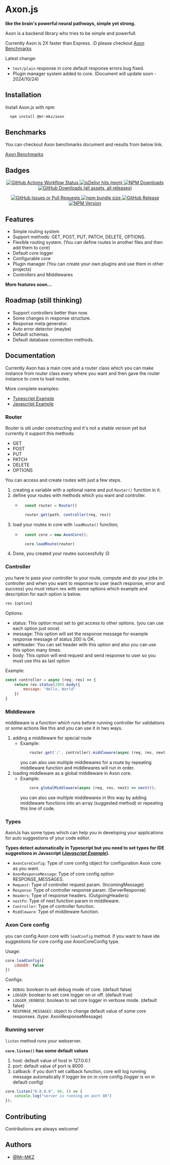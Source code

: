 # Axon.js

**like the brain's powerful neural pathways, simple yet strong.**

Axon is a backend library who tries to be simple and powerfull.

Currently Axon is 2X faster than Express. :D please checkout [Axon Benchmarks](./benchmarks/README.md)

Latest change: 
- `text/plain` response in core default response errors bug fixed.
- Plugin manager system added to core. (Document will update soon - 2024/10/24)



## Installation

Install Axon.js with npm

```bash
  npm install @mr-mkz/axon
```

## Benchmarks

You can checkout Axon benchmarks document and results from below link.

[Axon Benchmarks](./benchmarks/README.md)
    
## Badges

<p align="center">
    <a href="#">
        <img alt="GitHub Actions Workflow Status" src="https://img.shields.io/github/actions/workflow/status/mr-mkz/axonjs/npm-publish.yml">
    </a>
    <a href="https://www.npmjs.com/package/@mr-mkz/axon">
        <img alt="jsDelivr hits (npm)" src="https://img.shields.io/jsdelivr/npm/hy/%40mr-mkz%2Faxon">
    </a>
    <a href="https://www.npmjs.com/package/@mr-mkz/axon">
        <img alt="NPM Downloads" src="https://img.shields.io/npm/dy/%40mr-mkz%2Faxon?label=NPM%20Downloads&color=%235304db">
    </a>
    <a href="https://github.com/Mr-MKZ/AxonJs/releases/latest">
        <img alt="GitHub Downloads (all assets, all releases)" src="https://img.shields.io/github/downloads/mr-mkz/axonjs/total?style=flat&label=Github%20Downloads&color=%235bc912">
    </a>
</p>
<p align="center">
    <a href="#">
        <img alt="GitHub Issues or Pull Requests" src="https://img.shields.io/github/issues/mr-mkz/axonjs?color=%23be04db">
    </a>
    <a href="#">
        <img alt="npm bundle size" src="https://img.shields.io/bundlephobia/min/%40mr-mkz%2Faxon">
    </a>
    <a href="#">
        <img alt="GitHub Release" src="https://img.shields.io/github/v/release/mr-mkz/axonjs?label=Github%20release">
    </a>
    <a href="https://www.npmjs.com/package/@mr-mkz/axon">
        <img alt="NPM Version" src="https://img.shields.io/npm/v/%40mr-mkz%2Faxon?label=NPM%20release&color=%2304dba9">
    </a>
</p>

## Features

- Simple routing system
- Support methods: GET, POST, PUT, PATCH, DELETE, OPTIONS.
- Flexible routing system. (You can define routes in another files and then add them to core)
- Default core logger 
- Configurable core
- Plugin manager (You can create your own plugins and use them in other projects)
- Controllers and Middlewares

**More features soon...**

## Roadmap (still thinking)

- Support controllers better than now.
- Some changes in response structure.
- Response meta generator.
- Auto error detector (maybe)
- Default schemas.
- Default database connection methods.

## Documentation

Currently Axon has a main core and a router class which you can make instance from router class every where you want and then gave the router instance to core to load routes.

More complete examples:
- [Typescript Example](./examples/index.ts)
- [Javascript Example](./examples/index.js)

### Router

Router is stil under constructing and it's not a stable version yet but currently it support this methods:

- GET
- POST
- PUT
- PATCH
- DELETE
- OPTIONS

You can access and create routes with just a few steps.

1. creating a variable with a optional name and put `Router()` function in it.
2. define your routes with methods which you want and controller.
    - ```js
        const router = Router()

        router.get(path, controller(req, res))
        ```
3. load your routes in core with `loadRoute()` function;
    - ```js
        const core = new AxonCore();

        core.loadRoute(router)
4. Done, you created your routes successfully :D

### Controller

you have to pass your controller to your route, compute and do your jobs in controller and when you want to response to user (each response, error and success) you must return res with some options which example and description for each option is below.

```js
res.{option}
```

Options:

- status: This option must set to get access to other options. (you can use each option just once)
- message: This option will set the response message for example response message of status 200 is OK.
- setHeader: You can set header with this option and also you can use this option many times.
- body: This option will end request and send response to user so you must use this as last option

Example:
```js
const controller = async (req, res) => {
    return res.status(200).body({
        message: "Hello, World"
    })
}
```

### Middleware

middleware is a function which runs before running controller for validations or some actions like this and you can use it in two ways.

1. adding a middleware for special route
    - Example:
        ```js
            router.get('/', controller).middleware(async (req, res, next) => next());
        ```
        you can also use multiple middlewares for a route by repeating middleware function and middlewares will run in order.
2. loading middleware as a global middleware in Axon core.
    - Example:
        ```js
            core.globalMiddleware(async (req, res, next) => next());
        ```
        you can also use multiple middlewares in this way by adding middleware functions into an array (suggested method) or repeating this line of code.

### Types

AxonJs has some types which can help you in developing your applications for auto suggestions of your code editor.

**Types detect automatically in Typescript but you need to set types for IDE suggestions in Javascript ([*Javascript Example*](./examples/index.js)).**

- `AxonCoreConfig`: Type of core config object for configuration Axon core as you want.
- `AxonResponseMessage`: Type of core config option RESPONSE_MESSAGES.
- `Request`: Type of controller request param. (IncomingMessage)
- `Response`: Type of controller response param. (ServerResponse)
- `Headers`: Type of response headers. (OutgoingHeaders)
- `nextFn`: Type of next function param in middleware.
- `Controller`: Type of controller function.
- `Middleware`: Type of middleware function.

### Axon Core config

you can config Axon core with `loadConfig` method.
if you want to have ide suggestions for core config use AxonCoreConfig type.

Usage:
```js
core.loadConfig({
    LOGGER: false
})
```

Configs:

- `DEBUG`: boolean to set debug mode of core. (default false)
- `LOGGER`: boolean to set core logger on or off. (default true)
- `LOGGER_VERBOSE`: boolean to set core logger in verbose mode. (default false)
- `RESPONSE_MESSAGES`: object to change default value of some core responses. (type: AxonResponseMessage)

### Running server

`listen` method runs your webserver.

**`core.listen()` has some default values**
1. host: default value of host in 127.0.0.1
2. port: default value of port is 8000
3. callback: if you don't set callback function, core will log running message automatically if logger be on in core config.(logger is on in default config)

```js
core.listen("0.0.0.0", 80, () => {
    console.log("server is running on port 80")
});
```

## Contributing

Contributions are always welcome!

## Authors

- [@Mr-MKZ](https://www.github.com/Mr-MKZ)